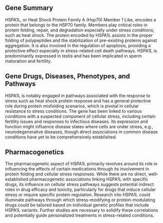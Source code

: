 ## Gene Summary
HSPA1L, or Heat Shock Protein Family A (Hsp70) Member 1 Like, encodes a protein that belongs to the HSP70 family. Members play critical roles in protein folding, repair, and degradation especially under stress conditions, such as heat shock. The protein encoded by HSPA1L assists in the proper folding of polypeptides and the stabilization of pre-existing proteins against aggregation. It is also involved in the regulation of apoptosis, providing a protective effect especially in stress-related cell death pathways. HSPA1L is predominantly expressed in testis and has been implicated in sperm maturation and fertility.

## Gene Drugs, Diseases, Phenotypes, and Pathways
HSPA1L is notably engaged in pathways associated with the response to stress such as heat shock protein response and has a general protective role during protein misfolding scenarios, which is pivotal in cellular resistance to stress conditions. The gene has been linked to various conditions with a suspected component of cellular stress, including certain fertility issues and responses to infectious diseases. Its expression and function might influence disease states where cells are under stress, e.g., neurodegenerative diseases, though direct associations in common disease conditions have yet to be comprehensively established.

## Pharmacogenetics
The pharmacogenetic aspect of HSPA1L primarily revolves around its role in influencing the effects of certain medications through its involvement in protein folding and cellular stress responses. While there are no direct, well-established pharmacogenetic associations linking HSPA1L with specific drugs, its influence on cellular stress pathways suggests potential indirect roles in drug efficacy and toxicity, particularly for drugs that induce cellular stress or require specific protein regulation. Research into HSPA1L could illuminate pathways through which stress-modifying or protein-modulating drugs could be tailored based on individual genetic profiles that include HSPA1L variants. Further studies are necessary to solidify these correlations and potentially guide personalized treatments in stress-related conditions.